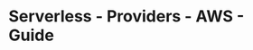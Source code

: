 <!--
title: Serverless - AWS Guide
menuText: AWS
layout: Doc
-->

# Serverless - Providers - AWS - Guide